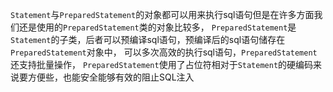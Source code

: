 
`Statement`与`PreparedStatement`的对象都可以用来执行sql语句但是在许多方面我们还是使用的`PreparedStatement`类的对象比较多，
`PreparedStatement`是`Statement`的子类，后者可以预编译sql语句，预编译后的sql语句储存在`PreparedStatement`对象中，
可以多次高效的执行sql语句，`PreparedStatement`还支持批量操作，
`PreparedStatement`使用了占位符相对于`Statement`的硬编码来说要方便些，也能安全能够有效的阻止SQL注入